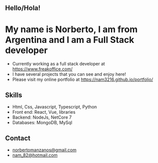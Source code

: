 ## Hello/Hola!

<h1>My name is Norberto, I am from Argentina and I am a Full Stack developer</h1>

* Currently working as a full stack developer at https://www.freakoffice.com/
* I have several projects that you can see and enjoy here!
* Please visit my online portfolio at https://nam3216.github.io/portfolio/

## Skills

* Html, Css, Javascript, Typescript, Python
* Front end: React, Vue, libraries
* Backend: NodeJs, NetCore 7
* Databases: MongoDB, MySql

## Contact
* norbertomanzanos@gmail.com
* nam_82@hotmail.com
